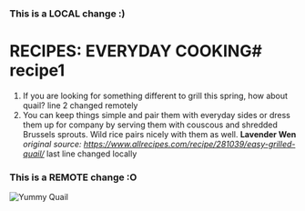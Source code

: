 ### This is a LOCAL change :)
# RECIPES: EVERYDAY COOKING# recipe1
1. If you are looking for something different to grill this spring, how about quail? line 2 changed remotely
2. You can keep things simple and pair them with everyday sides or dress them up for company by serving them with couscous and shredded Brussels sprouts. Wild rice pairs nicely with them as well.
**Lavender Wen**
*original source: https://www.allrecipes.com/recipe/281039/easy-grilled-quail/*
last line changed locally
### This is a REMOTE change :O
![](/c/Users/wenky/DST/student_a3/recipe1/recipe.png "Yummy Quail")
